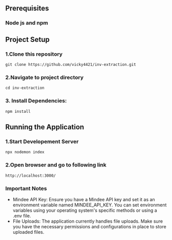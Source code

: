 ## Prerequisites
### Node js and npm

## Project Setup
### 1.Clone this repository
```
git clone https://github.com/vicky4421/inv-extraction.git
```
### 2.Navigate to project directory
```
cd inv-extraction
```
### 3. Install Dependencies:
```
npm install
```

## Running the Application
### 1.Start Developement Server
```
npx nodemon index
```
### 2.Open browser and go to following link
```
http://localhost:3000/
```

### Important Notes
* Mindee API Key: Ensure you have a Mindee API key and set it as an environment variable named MINDEE_API_KEY. You can set environment variables using your operating system's specific methods or using a .env file.
* File Uploads: The application currently handles file uploads. Make sure you have the necessary permissions and configurations in place to store uploaded files.
